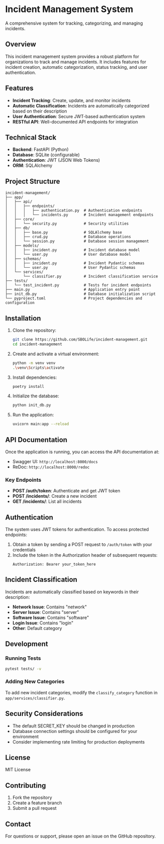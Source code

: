 
          
# Incident Management System

A comprehensive system for tracking, categorizing, and managing incidents.

## Overview

This incident management system provides a robust platform for organizations to track and manage incidents. It includes features for incident creation, automatic categorization, status tracking, and user authentication.

## Features

- **Incident Tracking**: Create, update, and monitor incidents
- **Automatic Classification**: Incidents are automatically categorized based on their description
- **User Authentication**: Secure JWT-based authentication system
- **RESTful API**: Well-documented API endpoints for integration

## Technical Stack

- **Backend**: FastAPI (Python)
- **Database**: SQLite (configurable)
- **Authentication**: JWT (JSON Web Tokens)
- **ORM**: SQLAlchemy

## Project Structure

```
incident-management/
├── app/
│   ├── api/
│   │   ├── endpoints/
│   │   │   ├── authentication.py  # Authentication endpoints
│   │   │   └── incidents.py       # Incident management endpoints
│   ├── core/
│   │   └── security.py            # Security utilities
│   ├── db/
│   │   ├── base.py                # SQLAlchemy base
│   │   ├── crud.py                # Database operations
│   │   └── session.py             # Database session management
│   ├── models/
│   │   ├── incident.py            # Incident database model
│   │   └── user.py                # User database model
│   ├── schemas/
│   │   ├── incident.py            # Incident Pydantic schemas
│   │   └── user.py                # User Pydantic schemas
│   └── services/
│       └── classifier.py          # Incident classification service
├── tests/
│   └── test_incident.py           # Tests for incident endpoints
├── main.py                        # Application entry point
├── init_db.py                     # Database initialization script
└── pyproject.toml                 # Project dependencies and configuration
```

## Installation

1. Clone the repository:
   ```bash
   git clone https://github.com/SBOLife/incident-management.git
   cd incident-management
   ```

2. Create and activate a virtual environment:
   ```bash
   python -m venv venv
   .\venv\Scripts\activate
   ```

3. Install dependencies:
   ```bash
   poetry install
   ```

4. Initialize the database:
   ```bash
   python init_db.py
   ```

5. Run the application:
   ```bash
   uvicorn main:app --reload
   ```

## API Documentation

Once the application is running, you can access the API documentation at:
- Swagger UI: `http://localhost:8000/docs`
- ReDoc: `http://localhost:8000/redoc`

### Key Endpoints

- **POST /auth/token**: Authenticate and get JWT token
- **POST /incidents/**: Create a new incident
- **GET /incidents/**: List all incidents

## Authentication

The system uses JWT tokens for authentication. To access protected endpoints:

1. Obtain a token by sending a POST request to `/auth/token` with your credentials
2. Include the token in the Authorization header of subsequent requests:
   ```
   Authorization: Bearer your_token_here
   ```

## Incident Classification

Incidents are automatically classified based on keywords in their description:

- **Network Issue**: Contains "network"
- **Server Issue**: Contains "server"
- **Software Issue**: Contains "software"
- **Login Issue**: Contains "login"
- **Other**: Default category

## Development

### Running Tests

```bash
pytest tests/ -v
```

### Adding New Categories

To add new incident categories, modify the `classify_category` function in `app/services/classifier.py`.

## Security Considerations

- The default SECRET_KEY should be changed in production
- Database connection settings should be configured for your environment
- Consider implementing rate limiting for production deployments

## License

MIT License

## Contributing

1. Fork the repository
2. Create a feature branch
3. Submit a pull request

## Contact

For questions or support, please open an issue on the GitHub repository.
